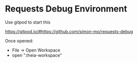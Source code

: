 # Requests Debug Environment

Use gitpod to start this

https://gitpod.io/#https://github.com/simon-mo/requests-debug

Once opened:
 - File -> Open Workspace
 - open ".theia-workspace"
